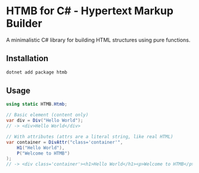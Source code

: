 ﻿# HTMB for C# - Hypertext Markup Builder

A minimalistic C# library for building HTML structures using pure functions.

## Installation

```bash
dotnet add package htmb
```
## Usage
```csharp
using static HTMB.Htmb;

// Basic element (content only)
var div = Div("Hello World");
// -> <div>Hello World</div>

// With attributes (attrs are a literal string, like real HTML)
var container = DivAttr("class='container'",
    H1("Hello World"),
    P("Welcome to HTMB")
);
// -> <div class='container'><h1>Hello World</h1><p>Welcome to HTMB</p></div>
```